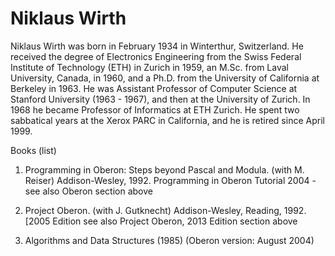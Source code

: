 
# Niklaus Wirth

Niklaus Wirth was born in February 1934 in Winterthur, Switzerland. He received the degree of Electronics Engineering from the Swiss Federal Institute of Technology (ETH) in Zurich in 1959, an M.Sc. from Laval University, Canada, in 1960, and a Ph.D. from the University of California at Berkeley in 1963. He was Assistant Professor of Computer Science at Stanford University (1963 - 1967), and then at the University of Zurich. In 1968 he became Professor of Informatics at ETH Zurich. He spent two sabbatical years at the Xerox PARC in California, and he is retired since April 1999.

Books  (list)           

1. Programming in Oberon: Steps beyond Pascal and Modula. (with M. Reiser) Addison-Wesley, 1992.
Programming in Oberon Tutorial 2004  - see also Oberon section above

2. Project Oberon. (with J. Gutknecht) Addison-Wesley, Reading, 1992. [2005 Edition see also Project Oberon, 2013 Edition section above

3. Algorithms and Data Structures (1985) (Oberon version: August 2004) 

